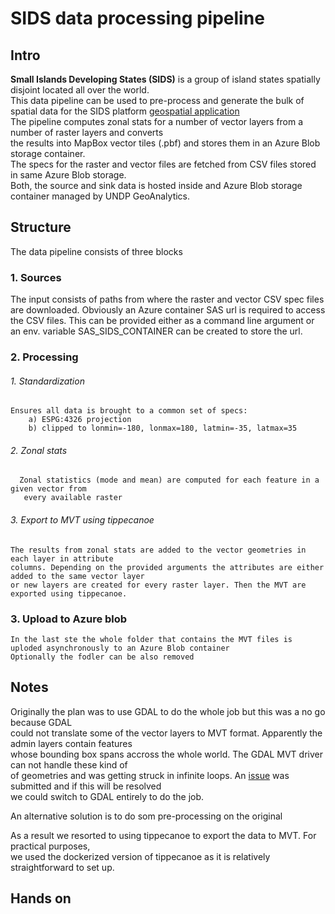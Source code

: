 # SIDS data processing pipeline

## Intro
**Small Islands Developing States (SIDS)** is a group of island states spatially disjoint located all over the world.  
This data pipeline can be used to pre-process and generate the bulk of spatial data for the SIDS platform [geospatial application](https://sids-dashboard.github.io/SIDSDataPlatform/main.html)  
The pipeline computes zonal stats for a number of vector layers from a number of raster layers and converts  
the results into MapBox vector tiles (.pbf) and stores them in an Azure Blob storage container.  
The specs for the raster and vector files are fetched from CSV files stored in same Azure Blob storage.  
Both, the source and sink data is hosted inside and Azure Blob storage container managed by UNDP GeoAnalytics.

## Structure

The data pipeline consists of three blocks

### 1. Sources

The input consists of paths from where the raster and vector CSV spec files are downloaded.
Obviously an Azure container SAS url is required to access the CSV files. This can be provided
either as a command line argument or an env. variable SAS_SIDS_CONTAINER can be created to store the url.

### 2. Processing


######        1. Standardization

    Ensures all data is brought to a common set of specs:
        a) ESPG:4326 projection
        b) clipped to lonmin=-180, lonmax=180, latmin=-35, latmax=35

######        2. Zonal stats

      Zonal statistics (mode and mean) are computed for each feature in a given vector from
       every available raster

######        3. Export to MVT using tippecanoe

    The results from zonal stats are added to the vector geometries in each layer in attribute
    columns. Depending on the provided arguments the attributes are either added to the same vector layer
    or new layers are created for every raster layer. Then the MVT are exported using tippecanoe.


### 3. Upload to Azure blob
    In the last ste the whole folder that contains the MVT files is uploded asynchronously to an Azure Blob container
    Optionally the fodler can be also removed



## Notes

Originally the plan was to use GDAL to do the whole job but this was a no go because GDAL  
could not translate  some of the vector layers to MVT format. Apparently the admin layers contain features  
whose bounding box spans accross the whole world. The GDAL MVT driver can not handle these kind of  
of geometries and was getting struck in infinite loops. An [issue](https://github.com/OSGeo/gdal/issues/5109)
was submitted and if this will be resolved  
we could switch to GDAL entirely to do the job.

An alternative solution is to do som pre-processing on the original

As a result we resorted to using tippecanoe to export the data to MVT. For practical purposes,  
we used the dockerized version of tippecanoe as it is relatively straightforward to set up.




## Hands on



